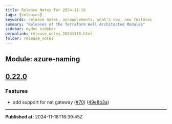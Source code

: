 ```yaml
---
title: Release Notes for 2024-11-18
tags: [releases]
keywords: release notes, announcements, what's new, new features
summary: "Releases of the Terraform Well Architected Modules"
sidebar: mydoc_sidebar
permalink: release_notes_20241118.html
folder: release_notes
---
```


## Module: azure-naming
## [0.22.0](https://github.com/CloudNationHQ/terraform-azure-naming/releases/tag/v0.22.0)


### Features

* add support for nat gateway ([#70](https://github.com/CloudNationHQ/terraform-azure-naming/issues/70)) ([49e8b3a](https://github.com/CloudNationHQ/terraform-azure-naming/commit/49e8b3a1522eff27a7f311cbdd3cdc2d136d3d83))

---

**Published at:** 2024-11-18T16:39:45Z

